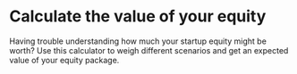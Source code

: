 # Calculate the value of your equity

Having trouble understanding how much your startup equity might be worth? Use this calculator to weigh different scenarios and get an expected value of your equity package.
